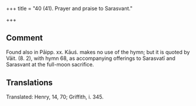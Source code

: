 +++
title = "40 (41). Prayer and praise to Sarasvant."

+++
## Comment
Found also in Pāipp. xx. Kāuś. makes no use of the hymn; but it is quoted by Vāit. (8. 2), with hymn 68, as accompanying offerings to Sarasvatī and Sarasvant at the full-moon sacrifice.


## Translations
Translated: Henry, 14, 70; Griffith, i. 345.
